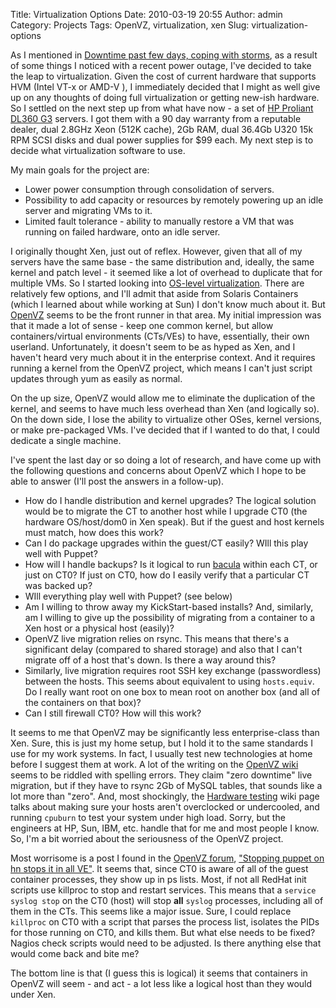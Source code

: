 Title: Virtualization Options
Date: 2010-03-19 20:55
Author: admin
Category: Projects
Tags: OpenVZ, virtualization, xen
Slug: virtualization-options

As I mentioned in [Downtime past few days, coping with storms][], as a
result of some things I noticed with a recent power outage, I've decided
to take the leap to virtualization. Given the cost of current hardware
that supports HVM (Intel VT-x or AMD-V ), I immediately decided that I
might as well give up on any thoughts of doing full virtualization or
getting new-ish hardware. So I settled on the next step up from what
have now - a set of [HP Proliant DL360 G3][] servers. I got them with a
90 day warranty from a reputable dealer, dual 2.8GHz Xeon (512K cache),
2Gb RAM, dual 36.4Gb U320 15k RPM SCSI disks and dual power supplies for
$99 each. My next step is to decide what virtualization software to use.

My main goals for the project are:

-   Lower power consumption through consolidation of servers.
-   Possibility to add capacity or resources by remotely powering up an
    idle server and migrating VMs to it.
-   Limited fault tolerance - ability to manually restore a VM that was
    running on failed hardware, onto an idle server.

I originally thought Xen, just out of reflex. However, given that all of
my servers have the same base - the same distribution and, ideally, the
same kernel and patch level - it seemed like a lot of overhead to
duplicate that for multiple VMs. So I started looking into [OS-level
virtualization][]. There are relatively few options, and I'll admit that
aside from Solaris Containers (which I learned about while working at
Sun) I don't know much about it. But [OpenVZ][] seems to be the front
runner in that area. My initial impression was that it made a lot of
sense - keep one common kernel, but allow containers/virtual
environments (CTs/VEs) to have, essentially, their own userland.
Unfortunately, it doesn't seem to be as hyped as Xen, and I haven't
heard very much about it in the enterprise context. And it requires
running a kernel from the OpenVZ project, which means I can't just
script updates through yum as easily as normal.

On the up size, OpenVZ would allow me to eliminate the duplication of
the kernel, and seems to have much less overhead than Xen (and logically
so). On the down side, I lose the ability to virtualize other OSes,
kernel versions, or make pre-packaged VMs. I've decided that if I wanted
to do that, I could dedicate a single machine.

I've spent the last day or so doing a lot of research, and have come up
with the following questions and concerns about OpenVZ which I hope to
be able to answer (I'll post the answers in a follow-up).

-   How do I handle distribution and kernel upgrades? The logical
    solution would be to migrate the CT to another host while I upgrade
    CT0 (the hardware OS/host/dom0 in Xen speak). But if the guest and
    host kernels must match, how does this work?
-   Can I do package upgrades within the guest/CT easily? WIll this play
    well with Puppet?
-   How will I handle backups? Is it logical to run [bacula][] within
    each CT, or just on CT0? If just on CT0, how do I easily verify that
    a particular CT was backed up?
-   WIll everything play well with Puppet? (see below)
-   Am I willing to throw away my KickStart-based installs? And,
    similarly, am I willing to give up the possibility of migrating from
    a container to a Xen host or a physical host (easily)?
-   OpenVZ live migration relies on rsync. This means that there's a
    significant delay (compared to shared storage) and also that I can't
    migrate off of a host that's down. Is there a way around this?
-   Similarly, live migration requires root SSH key exchange
    (passwordless) between the hosts. This seems about equivalent to
    using `hosts.equiv`. Do I really want root on one box to mean root
    on another box (and all of the containers on that box)?
-   Can I still firewall CT0? How will this work?

It seems to me that OpenVZ may be significantly less enterprise-class
than Xen. Sure, this is just my home setup, but I hold it to the same
standards I use for my work systems. In fact, I usually test new
technologies at home before I suggest them at work. A lot of the writing
on the [OpenVZ wiki][] seems to be riddled with spelling errors. They
claim "zero downtime" live migration, but if they have to rsync 2Gb of
MySQL tables, that sounds like a lot more than "zero". And, most
shockingly, the [Hardware testing][] wiki page talks about making sure
your hosts aren't overclocked or undercooled, and running `cpuburn` to
test your system under high load. Sorry, but the engineers at HP, Sun,
IBM, etc. handle that for me and most people I know. So, I'm a bit
worried about the seriousness of the OpenVZ project.

Most worrisome is a post I found in the [OpenVZ forum][], ["Stopping
puppet on hn stops it in all VE"][]. It seems that, since CT0 is aware
of all of the guest container processes, they show up in ps lists. Most,
if not all RedHat init scripts use killproc to stop and restart
services. This means that a `service syslog stop` on the CT0 (host) will
stop **all** `syslog` processes, including all of them in the CTs. This
seems like a major issue. Sure, I could replace `killproc` on CT0 with a
script that parses the process list, isolates the PIDs for those running
on CT0, and kills them. But what else needs to be fixed? Nagios check
scripts would need to be adjusted. Is there anything else that would
come back and bite me?

The bottom line is that (I guess this is logical) it seems that
containers in OpenVZ will seem - and act - a lot less like a logical
host than they would under Xen.

  [Downtime past few days, coping with storms]: /2010/03/downtime-past-few-days-coping-with-storms/
  [HP Proliant DL360 G3]: http://h18000.www1.hp.com/products/quickspecs/11504_na/11504_na.HTML
  [OS-level virtualization]: http://en.wikipedia.org/wiki/Operating_system-level_virtualization
  [OpenVZ]: http://www.openvz.org/
  [bacula]: http://www.bacula.org
  [OpenVZ wiki]: http://wiki.openvz.org/
  [Hardware testing]: http://wiki.openvz.org/Hardware_testing
  [OpenVZ forum]: http://forum.openvz.org
  ["Stopping puppet on hn stops it in all VE"]: http://forum.openvz.org/index.php?t=msg&goto=14818&
